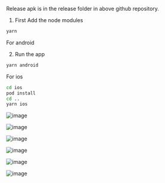 Release apk is in the release folder in above github repository.

1. First Add the node modules 
```sh
yarn
```
For android

2. Run the app
```sh
yarn android
```
For ios

```sh
cd ios
pod install
cd ..
yarn ios
```

![image](https://github.com/user-attachments/assets/794618b4-9f62-4928-a31d-a90a111218a7)

![image](https://github.com/user-attachments/assets/c17f74fd-1d86-4fd8-94f7-d1203ee082db)

![image](https://github.com/user-attachments/assets/ea1fe170-7de0-41c1-83eb-46569542b9c0)

![image](https://github.com/user-attachments/assets/be66c924-600e-417d-897d-4d407d2b3d63)

![image](https://github.com/user-attachments/assets/d4a85702-fefc-4c39-9534-63ae9feb39a1)

![image](https://github.com/user-attachments/assets/2cacef5c-f005-4563-b50d-f202d95d5d4a)





